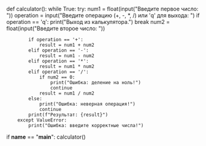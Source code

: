 def calculator():
    while True:
        try:
            num1 = float(input("Введите первое число: "))
            operation = input("Введите операцию (+, -, *, /) или 'q' для выхода: ")
            if operation == 'q':
                print("Выход из калькулятора.")
                break
            num2 = float(input("Введите второе число: "))
            
            if operation == '+':
                result = num1 + num2
            elif operation == '-':
                result = num1 - num2
            elif operation == '*':
                result = num1 * num2
            elif operation == '/':
                if num2 == 0:
                    print("Ошибка: деление на ноль!")
                    continue
                result = num1 / num2
            else:
                print("Ошибка: неверная операция!")
                continue
            print(f"Результат: {result}")
        except ValueError:
            print("Ошибка: введите корректные числа!")

if __name__ == "__main__":
    calculator()
